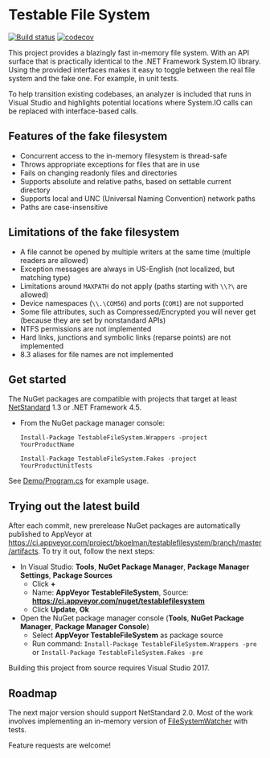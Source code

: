 # Testable File System

[![Build status](https://ci.appveyor.com/api/projects/status/wiekgd62kq1o27kw?svg=true)](https://ci.appveyor.com/project/bkoelman/testablefilesystem)
[![codecov](https://codecov.io/gh/bkoelman/TestableFileSystem/branch/master/graph/badge.svg)](https://codecov.io/gh/bkoelman/TestableFileSystem)

This project provides a blazingly fast in-memory file system. With an API surface that is practically identical to the .NET Framework System.IO library. Using the provided interfaces makes it easy to toggle between the real file system and the fake one. For example, in unit tests.

To help transition existing codebases, an analyzer is included that runs in Visual Studio and highlights potential locations where System.IO calls can be replaced with interface-based calls.

## Features of the fake filesystem
* Concurrent access to the in-memory filesystem is thread-safe
* Throws appropriate exceptions for files that are in use
* Fails on changing readonly files and directories
* Supports absolute and relative paths, based on settable current directory
* Supports local and UNC (Universal Naming Convention) network paths
* Paths are case-insensitive

## Limitations of the fake filesystem
* A file cannot be opened by multiple writers at the same time (multiple readers are allowed)
* Exception messages are always in US-English (not localized, but matching type)
* Limitations around `MAXPATH` do not apply (paths starting with `\\?\` are allowed)
* Device namespaces (`\\.\COM56`) and ports (`COM1`) are not supported
* Some file attributes, such as Compressed/Encrypted you will never get (because they are set by nonstandard APIs)
* NTFS permissions are not implemented
* Hard links, junctions and symbolic links (reparse points) are not implemented
* 8.3 aliases for file names are not implemented

## Get started

The NuGet packages are compatible with projects that target at least [NetStandard](https://github.com/dotnet/standard/blob/master/docs/versions.md) 1.3 or .NET Framework 4.5.

* From the NuGet package manager console:

  `Install-Package TestableFileSystem.Wrappers -project YourProductName`
  
  `Install-Package TestableFileSystem.Fakes -project YourProductUnitTests`

See [Demo/Program.cs](https://github.com/bkoelman/TestableFileSystem/blob/master/src/Demo/Program.cs) for example usage.

## Trying out the latest build

After each commit, new prerelease NuGet packages are automatically published to AppVeyor at https://ci.appveyor.com/project/bkoelman/testablefilesystem/branch/master/artifacts. To try it out, follow the next steps:

* In Visual Studio: **Tools**, **NuGet Package Manager**, **Package Manager Settings**, **Package Sources**
    * Click **+**
    * Name: **AppVeyor TestableFileSystem**, Source: **https://ci.appveyor.com/nuget/testablefilesystem**
    * Click **Update**, **Ok**
* Open the NuGet package manager console (**Tools**, **NuGet Package Manager**, **Package Manager Console**)
    * Select **AppVeyor TestableFileSystem** as package source
    * Run command: `Install-Package TestableFileSystem.Wrappers -pre` or `Install-Package TestableFileSystem.Fakes -pre`

Building this project from source requires Visual Studio 2017.

## Roadmap
The next major version should support NetStandard 2.0. Most of the work involves implementing an in-memory version of [FileSystemWatcher](https://docs.microsoft.com/en-us/dotnet/api/system.io.filesystemwatcher?view=netframework-4.7.1) with tests.

Feature requests are welcome!
